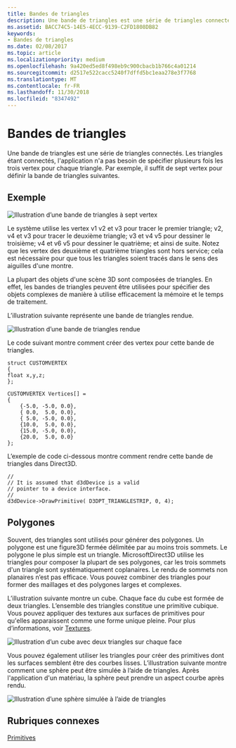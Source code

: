 ```yaml
---
title: Bandes de triangles
description: Une bande de triangles est une série de triangles connectés. Les triangles étant connectés, l'application n'a pas besoin de spécifier plusieurs fois les trois vertex pour chaque triangle.
ms.assetid: BACC74C5-14E5-4ECC-9139-C2FD1808DB82
keywords:
- Bandes de triangles
ms.date: 02/08/2017
ms.topic: article
ms.localizationpriority: medium
ms.openlocfilehash: 9a420ed5ed8f498eb9c900cbacb1b766c4a01214
ms.sourcegitcommit: d2517e522cacc5240f7dffd5bc1eaa278e3f7768
ms.translationtype: MT
ms.contentlocale: fr-FR
ms.lasthandoff: 11/30/2018
ms.locfileid: "8347492"
---
```

# <a name="triangle-strips"></a>Bandes de triangles


Une bande de triangles est une série de triangles connectés. Les triangles étant connectés, l'application n'a pas besoin de spécifier plusieurs fois les trois vertex pour chaque triangle. Par exemple, il suffit de sept vertex pour définir la bande de triangles suivantes.

## <a name="span-idexamplespanspan-idexamplespanspan-idexamplespanexample"></a><span id="Example"></span><span id="example"></span><span id="EXAMPLE"></span>Exemple


![Illustration d’une bande de triangles à sept vertex](images/tristrip.png)

Le système utilise les vertex v1 v2 et v3 pour tracer le premier triangle; v2, v4 et v3 pour tracer le deuxième triangle; v3 et v4 v5 pour dessiner le troisième; v4 et v6 v5 pour dessiner le quatrième; et ainsi de suite. Notez que les vertex des deuxième et quatrième triangles sont hors service; cela est nécessaire pour que tous les triangles soient tracés dans le sens des aiguilles d'une montre.

La plupart des objets d'une scène 3D sont composées de triangles. En effet, les bandes de triangles peuvent être utilisées pour spécifier des objets complexes de manière à utilise efficacement la mémoire et le temps de traitement.

L’illustration suivante représente une bande de triangles rendue.

![Illustration d’une bande de triangles rendue](images/tstrip2.png)

Le code suivant montre comment créer des vertex pour cette bande de triangles.

```
struct CUSTOMVERTEX
{
float x,y,z;
};

CUSTOMVERTEX Vertices[] = 
{
    {-5.0, -5.0, 0.0},
    { 0.0,  5.0, 0.0},
    { 5.0, -5.0, 0.0},
    {10.0,  5.0, 0.0},
    {15.0, -5.0, 0.0},
    {20.0,  5.0, 0.0}
};
```

L’exemple de code ci-dessous montre comment rendre cette bande de triangles dans Direct3D.

```
//
// It is assumed that d3dDevice is a valid
// pointer to a device interface.
//
d3dDevice->DrawPrimitive( D3DPT_TRIANGLESTRIP, 0, 4);
```

## <a name="span-idpolygonsspanspan-idpolygonsspanspan-idpolygonsspanpolygons"></a><span id="Polygons"></span><span id="polygons"></span><span id="POLYGONS"></span>Polygones


Souvent, des triangles sont utilisés pour générer des polygones. Un polygone est une figure3D fermée délimitée par au moins trois sommets. Le polygone le plus simple est un triangle. MicrosoftDirect3D utilise les triangles pour composer la plupart de ses polygones, car les trois sommets d'un triangle sont systématiquement coplanaires. Le rendu de sommets non planaires n’est pas efficace. Vous pouvez combiner des triangles pour former des maillages et des polygones larges et complexes.

L’illustration suivante montre un cube. Chaque face du cube est formée de deux triangles. L’ensemble des triangles constitue une primitive cubique. Vous pouvez appliquer des textures aux surfaces de primitives pour qu'elles apparaissent comme une forme unique pleine. Pour plus d’informations, voir [Textures](textures.md).

![Illustration d’un cube avec deux triangles sur chaque face](images/cube3d.png)

Vous pouvez également utiliser les triangles pour créer des primitives dont les surfaces semblent être des courbes lisses. L’illustration suivante montre comment une sphère peut être simulée à l’aide de triangles. Après l'application d'un matériau, la sphère peut prendre un aspect courbe après rendu.

![Illustration d’une sphère simulée à l’aide de triangles](images/sphere3d.png)

## <a name="span-idrelated-topicsspanrelated-topics"></a><span id="related-topics"></span>Rubriques connexes


[Primitives](primitives.md)

 

 





